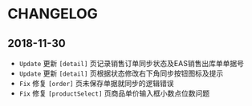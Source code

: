 # CHANGELOG

## 2018-11-30

* `Update`  更新 `[detail]` 页记录销售订单同步状态及EAS销售出库单单据号
* `Update`  更新 `[detail]` 页根据状态修改右下角同步按钮图标及提示
* `Fix`     修复 `[order]` 页未保存单据就同步的逻辑错误
* `Fix`     修复 `[productSelect]` 页商品单价输入框小数点位数问题